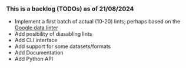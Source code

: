 ### This is a backlog (TODOs) as of 21/08/2024
- Implement a first batch of actual (10-20) lints; perhaps based on the [Google data linter](http://learningsys.org/nips17/assets/papers/paper_19.pdf)
- Add posibility of diasabling lints
- Add CLI interface
- Add support for some datasets/formats
- Add Documentation
- Add Python API

